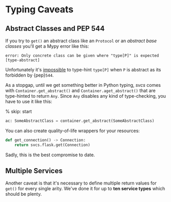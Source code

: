 # Typing Caveats

## Abstract Classes and PEP 544

If you try to `get()` an abstract class like an `Protocol` or an *abstract base classes* you'll get a Mypy error like this:

```
error: Only concrete class can be given where "type[P]" is expected  [type-abstract]
```

Unfortunately it's [impossible](https://github.com/python/mypy/issues/4717) to type-hint `type[P]` when `P` is abstract as its forbidden by {pep}`544`.

As a stopgap, until we get something better in Python typing, *svcs* comes with `Container.get_abstract()` and `Container.aget_abstract()` that are type-hinted to return `Any`.
Since `Any` disables any kind of type-checking, you have to use it like this:

% skip: start

```python
ac: SomeAbstractClass = container.get_abstract(SomeAbstractClass)
```

You can also create quality-of-life wrappers for your resources:

```python
def get_connection() -> Connection:
    return svcs.flask.get(Connection)
```

Sadly, this is the best compromise to date.


## Multiple Services

Another caveat is that it's necessary to define multiple return values for `get()` for every single arity.
We've done it for up to **ten service types** which should be plenty.
